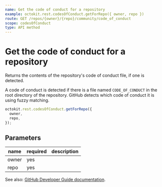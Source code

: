 ```yaml
---
name: Get the code of conduct for a repository
example: octokit.rest.codesOfConduct.getForRepo({ owner, repo })
route: GET /repos/{owner}/{repo}/community/code_of_conduct
scope: codesOfConduct
type: API method
---
```


# Get the code of conduct for a repository

Returns the contents of the repository's code of conduct file, if one is detected.

A code of conduct is detected if there is a file named `CODE_OF_CONDUCT` in the root directory of the repository. GitHub detects which code of conduct it is using fuzzy matching.

```js
octokit.rest.codesOfConduct.getForRepo({
  owner,
  repo,
});
```

## Parameters

<table>
  <thead>
    <tr>
      <th>name</th>
      <th>required</th>
      <th>description</th>
    </tr>
  </thead>
  <tbody>
    <tr><td>owner</td><td>yes</td><td>

</td></tr>
<tr><td>repo</td><td>yes</td><td>

</td></tr>
  </tbody>
</table>

See also: [GitHub Developer Guide documentation](https://docs.github.com/rest/reference/codes-of-conduct#get-the-code-of-conduct-for-a-repository).
